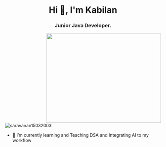<h1 align="center">Hi 👋, I'm Kabilan </h1>
<h3 align="center">Junior Java Developer.</h3>
<img align="right" width="370" height="290" src="https://i.pinimg.com/originals/47/f0/34/47f0342cec72b800463bf003eac1257e.gif">

<p align="left"> <img src="https://komarev.com/ghpvc/?username=saravanan15032003&label=Profile%20views&color=0e75b6&style=flat" alt="saravanan15032003" /> </p>

- 🌱 I’m currently learning and Teaching DSA and Integrating AI to my workflow

